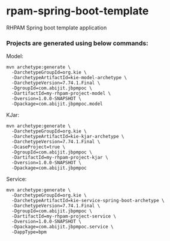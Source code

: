 # rpam-spring-boot-template
RHPAM Spring boot template application

### Projects are generated using below commands:
Model:
```
mvn archetype:generate \
  -DarchetypeGroupId=org.kie \
  -DarchetypeArtifactId=kie-model-archetype \
  -DarchetypeVersion=7.74.1.Final \
  -DgroupId=com.abijit.jbpmpoc \
  -DartifactId=my-rhpam-project-model \
  -Dversion=1.0.0-SNAPSHOT \
  -Dpackage=com.abijit.jbpmpoc.model
```
KJar:
```
mvn archetype:generate \
  -DarchetypeGroupId=org.kie \
  -DarchetypeArtifactId=kie-kjar-archetype \
  -DarchetypeVersion=7.74.1.Final \
  -DcaseProject=true \
  -DgroupId=com.abijit.jbpmpoc \
  -DartifactId=my-rhpam-project-kjar \
  -Dversion=1.0.0-SNAPSHOT \
  -Dpackage=com.abijit.jbpmpoc
```
Service:
```
mvn archetype:generate \
  -DarchetypeGroupId=org.kie \
  -DarchetypeArtifactId=kie-service-spring-boot-archetype \
  -DarchetypeVersion=7.74.1.Final \
  -DgroupId=com.abijit.jbpmpoc \
  -DartifactId=my-rhpam-project-service \
  -Dversion=1.0.0-SNAPSHOT \
  -Dpackage=com.abijit.jbpmpoc.service \
  -DappType=bpm
```
